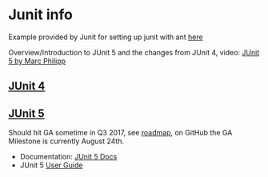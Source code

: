 # Junit info

Example provided by Junit for setting up junit with ant [here](https://github.com/junit-team/junit4/wiki/Getting-started-%E2%80%93-Ant)

Overview/Introduction to JUnit 5 and the changes from JUnit 4, video: [JUnit 5 by Marc Philipp](https://www.youtube.com/watch?v=0qI6_NKFQsY)

## [JUnit 4](http://junit.org/junit4/)

## [JUnit 5](http://junit.org/junit5/)

Should hit GA sometime in Q3 2017, see [roadmap](https://github.com/junit-team/junit5/wiki/Roadmap), on GitHub the GA Milestone is currently August 24th.

* Documentation: [JUnit 5 Docs](http://junit.org/junit5/docs/current/api/)
* JUnit 5 [User Guide](http://junit.org/junit5/docs/current/user-guide/)